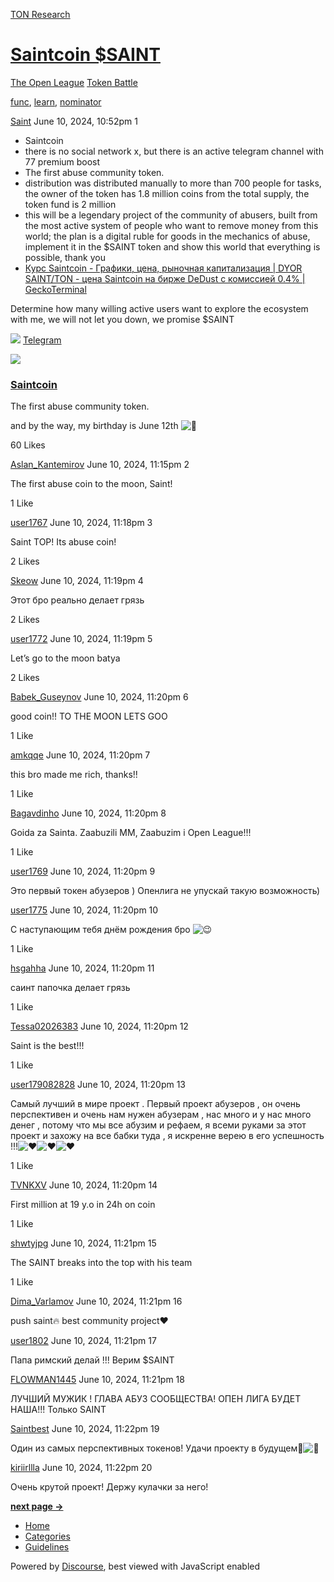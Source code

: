 [TON Research](/)

# [Saintcoin $SAINT](/t/saintcoin-saint/24561)

[The Open League](/c/the-open-league/token-leaderboard/57)  [Token Battle](/c/the-open-league/token-leaderboard/57) 

[func](https://tonresear.ch/tag/func), [learn](https://tonresear.ch/tag/learn), [nominator](https://tonresear.ch/tag/nominator)

    

[Saint](https://tonresear.ch/u/Saint)  June 10, 2024, 10:52pm  1

*   Saintcoin
*   there is no social network x, but there is an active telegram channel with 77 premium boost
*   The first abuse community token.
*   distribution was distributed manually to more than 700 people for tasks, the owner of the token has 1.8 million coins from the total supply, the token fund is 2 million
*   this will be a legendary project of the community of abusers, built from the most active system of people who want to remove money from this world; the plan is a digital ruble for goods in the mechanics of abuse, implement it in the $SAINT token and show this world that everything is possible, thank you
*   [Курс Saintcoin - Графики, цена, рыночная капитализация | DYOR](https://dyor.io/ru/token/EQD7rlGEfvNUXYbEwT-Ll7SUD7LuGkubUeU-TQXsShMwXY0H)  
    [SAINT/TON - цена Saintcoin на бирже DeDust с комиссией 0.4% | GeckoTerminal](https://www.geckoterminal.com/ru/ton/pools/EQDhJweoObzB-9gDss_W3NfI4mrkRomXbpRVuH8mFH8gaUwX)

Determine how many willing active users want to explore the ecosystem with me, we will not let you down, we promise $SAINT

![](https://telegram.org/img/website_icon.svg?4) [Telegram](https://t.me/+yc82zuCis9EwMzEy)

![](https://tonresear.ch/uploads/default/original/2X/9/941b6257ca0689cd2ee74b8cec7b1c1b613b5dd5.jpeg)

### [Saintcoin](https://t.me/+yc82zuCis9EwMzEy)

The first abuse community token.

and by the way, my birthday is June 12th ![:woozy_face:](https://tonresear.ch/images/emoji/twitter/woozy_face.png?v=12 ":woozy_face:")

  60 Likes

[Aslan\_Kantemirov](https://tonresear.ch/u/Aslan_Kantemirov) June 10, 2024, 11:15pm  2

The first abuse coin to the moon, Saint!

  1 Like

[user1767](https://tonresear.ch/u/user1767) June 10, 2024, 11:18pm  3

Saint TOP! Its abuse coin!

  2 Likes

[Skeow](https://tonresear.ch/u/Skeow) June 10, 2024, 11:19pm  4

Этот бро реально делает грязь

  2 Likes

[user1772](https://tonresear.ch/u/user1772) June 10, 2024, 11:19pm  5

Let’s go to the moon batya

  2 Likes

[Babek\_Guseynov](https://tonresear.ch/u/Babek_Guseynov) June 10, 2024, 11:20pm  6

good coin!! TO THE MOON LETS GOO

  1 Like

[amkqqe](https://tonresear.ch/u/amkqqe) June 10, 2024, 11:20pm  7

this bro made me rich, thanks!!

  1 Like

[Bagavdinho](https://tonresear.ch/u/Bagavdinho) June 10, 2024, 11:20pm  8

Goida za Sainta. Zaabuzili MM, Zaabuzim i Open League!!!

  1 Like

[user1769](https://tonresear.ch/u/user1769) June 10, 2024, 11:20pm  9

Это первый токен абузеров ) Опенлига не упускай такую возможность)

 

[user1775](https://tonresear.ch/u/user1775) June 10, 2024, 11:20pm  10

С наступающим тебя днём рождения бро ![:wink:](https://tonresear.ch/images/emoji/twitter/wink.png?v=12 ":wink:")

  1 Like

[hsgahha](https://tonresear.ch/u/hsgahha) June 10, 2024, 11:20pm  11

саинт папочка делает грязь

  1 Like

[Tessa02026383](https://tonresear.ch/u/Tessa02026383) June 10, 2024, 11:20pm  12

Saint is the best!!!

  1 Like

[user179082828](https://tonresear.ch/u/user179082828) June 10, 2024, 11:20pm  13

Самый лучший в мире проект . Первый проект абузеров , он очень перспективен и очень нам нужен абузерам , нас много и у нас много денег , потому что мы все абузим и рефаем, я всеми руками за этот проект и захожу на все бабки туда , я искренне верею в его успешность !!!![:heart:](https://tonresear.ch/images/emoji/twitter/heart.png?v=12 ":heart:")![:heart:](https://tonresear.ch/images/emoji/twitter/heart.png?v=12 ":heart:")![:heart:](https://tonresear.ch/images/emoji/twitter/heart.png?v=12 ":heart:")

  1 Like

[TVNKXV](https://tonresear.ch/u/TVNKXV) June 10, 2024, 11:20pm  14

First million at 19 y.o in 24h on coin

  1 Like

[shwtyjpg](https://tonresear.ch/u/shwtyjpg) June 10, 2024, 11:21pm  15

The SAINT breaks into the top with his team

  1 Like

[Dima\_Varlamov](https://tonresear.ch/u/Dima_Varlamov) June 10, 2024, 11:21pm  16

push saint🔥 best community project❤️

 

[user1802](https://tonresear.ch/u/user1802) June 10, 2024, 11:21pm  17

Папа римский делай !!! Верим $SAINT

 

[FLOWMAN1445](https://tonresear.ch/u/FLOWMAN1445) June 10, 2024, 11:21pm  18

ЛУЧШИЙ МУЖИК ! ГЛАВА АБУЗ СООБЩЕСТВА! ОПЕН ЛИГА БУДЕТ НАША!!! Только SAINT

 

[Saintbest](https://tonresear.ch/u/Saintbest) June 10, 2024, 11:22pm  19

Один из самых перспективных токенов! Удачи проекту в будущем:rocket:![:rocket:](https://tonresear.ch/images/emoji/twitter/rocket.png?v=12 ":rocket:")

 

[kiriirllla](https://tonresear.ch/u/kiriirllla) June 10, 2024, 11:22pm  20

Очень крутой проект! Держу кулачки за него!

 

**[next page →](/t/saintcoin-saint/24561?page=2)**

*   [Home](/)
*   [Categories](/categories)
*   [Guidelines](/guidelines)

Powered by [Discourse](https://www.discourse.org), best viewed with JavaScript enabled